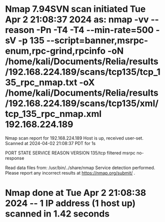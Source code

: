 # Nmap 7.94SVN scan initiated Tue Apr  2 21:08:37 2024 as: nmap -vv --reason -Pn -T4 -T4 --min-rate=500 -sV -p 135 --script=banner,msrpc-enum,rpc-grind,rpcinfo -oN /home/kali/Documents/Relia/results/192.168.224.189/scans/tcp135/tcp_135_rpc_nmap.txt -oX /home/kali/Documents/Relia/results/192.168.224.189/scans/tcp135/xml/tcp_135_rpc_nmap.xml 192.168.224.189
Nmap scan report for 192.168.224.189
Host is up, received user-set.
Scanned at 2024-04-02 21:08:37 PDT for 1s

PORT    STATE    SERVICE REASON      VERSION
135/tcp filtered msrpc   no-response

Read data files from: /usr/bin/../share/nmap
Service detection performed. Please report any incorrect results at https://nmap.org/submit/ .
# Nmap done at Tue Apr  2 21:08:38 2024 -- 1 IP address (1 host up) scanned in 1.42 seconds
